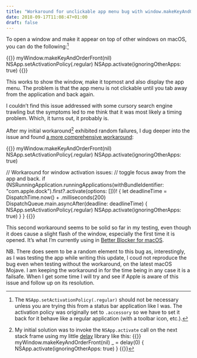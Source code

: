 ```yaml
---
title: "Workaround for unclickable app menu bug with window.makeKeyAndOrderFront and NSApp.activate on macOS"
date: 2018-09-17T11:08:47+01:00
draft: false
---
```


To open a window and make it appear on top of other windows on macOS, you can do the following:[^1]

{{<highlight swift>}}
myWindow.makeKeyAndOrderFront(nil)
NSApp.setActivationPolicy(.regular)
NSApp.activate(ignoringOtherApps: true)
{{</highlight>}}

This works to show the window, make it topmost and also display the app menu. The problem is that the app menu is not clickable until you tab away from the application and back again.

I couldn’t find this issue addressed with some cursory search engine trawling but the symptoms led to me think that it was most likely a timing problem. Which, it turns out, it probably is.

After my initial workaround[^2] exhibited random failures, I dug deeper into the issue and found [a more comprehensive workaround](https://stackoverflow.com/a/43780588):

{{<highlight swift>}}
myWindow.makeKeyAndOrderFront(nil)
NSApp.setActivationPolicy(.regular)
NSApp.activate(ignoringOtherApps: true)

// Workaround for window activation issues:
// toggle focus away from the app and back.
if (NSRunningApplication.runningApplications(withBundleIdentifier: "com.apple.dock").first?.activate(options: []))!
{
    let deadlineTime = DispatchTime.now() + .milliseconds(200)
    DispatchQueue.main.asyncAfter(deadline: deadlineTime)
    {
        NSApp.setActivationPolicy(.regular)
        NSApp.activate(ignoringOtherApps: true)
    }
}
{{</highlight>}}

This second workaround seems to be solid so far in my testing, even though it does cause a slight flash of the window, especially the first time it is opened. It’s what I’m currently using in [Better Blocker for macOS](https://better.fyi).

NB. There does seem to be a random element to this bug as, interestingly, as I was testing the app while writing this update, I coud not reproduce the bug even when testing without the workaround, on the latest macOS Mojave. I am keeping the workaround in for the time being in any case it is a failsafe. When I get some time I will try and see if Apple is aware of this issue and follow up on its resolution.

[^1]: The `NSApp.setActivationPolicy(.regular)` should not be necessary unless you are trying this from a status bar application like I was. The activation policy was originally set to `.accessory` so we have to set it back for it behave like a regular application (with a toolbar icon, etc.).

[^2]: My initial solution was to invoke the `NSApp.activate` call on the next stack frame using my little [delay](https://source.ind.ie/project/delay) library like this: {{<highlight swift>}}
myWindow.makeKeyAndOrderFront(nil)
_ = delay(0) {
    NSApp.activate(ignoringOtherApps: true)
}
{{</highlight>}}
